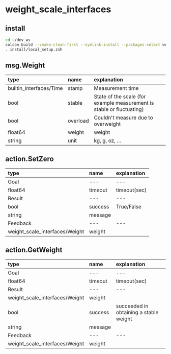 # weight_scale_interfaces

## install
```.sh
cd ~/dev_ws
colcon build --cmake-clean-first --symlink-install --packages-select weight_scale_interfaces
. install/local_setup.zsh
```
## msg.Weight
| type | name | explanation |
|:---|:---|:---|
| builtin_interfaces/Time | stamp | Measurement time |
| bool | stable | State of the scale (for example measurement is stable or fluctuating) |
| bool | overload | Couldn't measure due to overweight |
| float64 | weight | weight |
| string | unit | kg, g, oz, ... |

## action.SetZero
| type | name | explanation |
|:---|:---|:---|
| Goal | --- | --- |
| float64 | timeout | timeout(sec) |
| Result | --- | --- |
| bool | success | True/False |
| string | message | |
| Feedback | --- | --- |
| weight_scale_interfaces/Weight | weight | |

## action.GetWeight
| type | name | explanation |
|:---|:---|:---|
| Goal | --- | --- |
| float64 | timeout | timeout(sec) |
| Result | --- | --- |
| weight_scale_interfaces/Weight | weight |
| bool | success | succeeded in obtaining a stable weight |
| string | message ||
| Feedback | --- | --- |
| weight_scale_interfaces/Weight | weight ||
